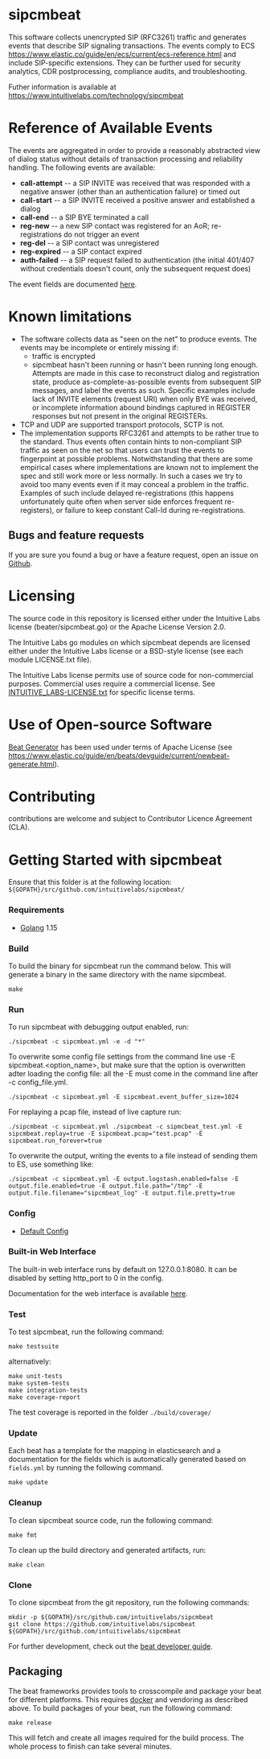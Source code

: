 # sipcmbeat

This software collects unencrypted SIP (RFC3261) traffic and generates events
that describe SIP signaling transactions. The events comply to ECS
https://www.elastic.co/guide/en/ecs/current/ecs-reference.html and include
SIP-specific extensions. They can be further used for security analytics, CDR
postprocessing, compliance audits, and troubleshooting.

Futher information is available at
https://www.intuitivelabs.com/technology/sipcmbeat


# Reference of Available Events

The events are aggregated in order to provide a reasonably abstracted
view of dialog status without details of transaction processing and
reliability handling. The following events are available:

- **call-attempt** -- a SIP INVITE was received that was responded with
  a negative answer (other than an authentication failure) or timed out
- **call-start** -- a SIP INVITE received a positive answer and 
  established a dialog
- **call-end** -- a SIP BYE terminated a call
- **reg-new** -- a new SIP contact was registered for an AoR; 
  re-registrations do not trigger an event
- **reg-del** -- a SIP contact was unregistered
- **reg-expired** -- a SIP contact expired
- **auth-failed** -- a SIP request failed to authentication
  (the initial 401/407 without credentials doesn't count, only
   the subsequent request does)

The event fields are documented [here](https://github.com/intuitivelabs/sipcmbeat/blob/master/docs/fields.asciidoc#sipcmbeat-fields).

# Known limitations

* The software collects data as "seen on the net" to produce events. 
  The events may be incomplete or entirely missing if:
  - traffic is encrypted
  - sipcmbeat hasn't been running or hasn't been running long enough.
    Attempts are made in this case to reconstruct dialog and registration
    state, produce as-complete-as-possible events from subsequent SIP 
    messages, and label the events as such. Specific examples
    include lack of INVITE elements (request URI) when only BYE 
    was received, or incomplete information abound bindings
    captured in REGISTER responses but not present in the 
    original REGISTERs.
* TCP and UDP are supported transport protocols, SCTP is not.
* The implementation supports RFC3261 and attempts to be rather
  true to the standard. Thus  events often contain hints to
  non-compliant SIP traffic as seen on the net so that users 
  can trust the events to fingerpoint at possible problems. 
  Notwithstanding that there are some empirical cases where 
  implementations are known not to implement the spec and 
  still work more or less normally. In such a cases we try 
  to avoid too many events even if it may conceal a problem 
  in the traffic. Examples of such include delayed 
  re-registrations (this happens unfortunately quite often 
  when server side enforces frequent re-registers), or failure 
  to keep constant Call-Id during re-registrations.


## Bugs and feature requests

If you are sure you found a bug or have a feature request, open an issue on
[Github](https://github.com/intuitivelabs/sipcmbeat/issues).

# Licensing

The source code in this repository is licensed either under the Intuitive Labs license (beater/sipcmbeat.go) or the Apache License Version 2.0.

The Intuitive Labs go modules on which sipcmbeat depends are licensed either
 under the Intuitive Labs license or a BSD-style license (see each module
  LICENSE.txt file).

The Intuitive Labs license permits use of source code for non-commercial
purposes. Commercial uses require a commercial license. See
[INTUITIVE_LABS-LICENSE.txt](./INTUITIVE_LABS-LICENSE.txt) for specific license
terms.


# Use of Open-source Software

[Beat Generator](https://github.com/elastic/beats)
 has been used under terms of Apache License
 (see https://www.elastic.co/guide/en/beats/devguide/current/newbeat-generate.html).

# Contributing

contributions are welcome and subject to Contributor Licence
Agreement (CLA).


# Getting Started with sipcmbeat

Ensure that this folder is at the following location:
`${GOPATH}/src/github.com/intuitivelabs/sipcmbeat/`

### Requirements

* [Golang](https://golang.org/dl/) 1.15

### Build

To build the binary for sipcmbeat run the command below. This will generate a
binary in the same directory with the name sipcmbeat.

```
make
```


### Run

To run sipcmbeat with debugging output enabled, run:

```
./sipcmbeat -c sipcmbeat.yml -e -d "*"
```

To overwrite some config file settings from the command line use
 -E sipcmbeat.\<option\_name\>, but make sure that the option is overwritten
 adter loading the config file: all the -E must come in the command line
 after -c config_file.yml.

```
./sipcmbeat -c sipcmbeat.yml -E sipcmbeat.event_buffer_size=1024
```

For replaying a pcap file, instead of live capture run:

```
./sipcmbeat -c sipcmbeat.yml ./sipcmbeat -c sipmcbeat_test.yml -E sipcmbeat.replay=true -E sipcmbeat.pcap="test.pcap" -E sipcmbeat.run_forever=true
```

To overwrite the output, writing the events to a file instead of sending
 them to ES, use something like:

```
./sipcmbeat -c sipcmbeat.yml -E output.logstash.enabled=false -E output.file.enabled=true -E output.file.path="/tmp" -E output.file.filename="sipcmbeat_log" -E output.file.pretty=true
```

### Config

* [Default Config](https://raw.githubusercontent.com/intuitivelabs/sipcmbeat/master/_meta/config/beat.reference.yml.tmpl)

### Built-in Web Interface

The built-in web interface runs by default on 127.0.0.1:8080. It can be
 disabled by setting  http\_port to 0 in the config.

Documentation for the web interface is available [here](https://github.com/intuitivelabs/sipcallmon/tree/master/cmd/sipcm#http-url-paths).

### Test

To test sipcmbeat, run the following command:

```
make testsuite
```

alternatively:
```
make unit-tests
make system-tests
make integration-tests
make coverage-report
```

The test coverage is reported in the folder `./build/coverage/`

### Update

Each beat has a template for the mapping in elasticsearch and a documentation for the fields
which is automatically generated based on `fields.yml` by running the following command.

```
make update
```


### Cleanup

To clean  sipcmbeat source code, run the following command:

```
make fmt
```

To clean up the build directory and generated artifacts, run:

```
make clean
```


### Clone

To clone sipcmbeat from the git repository, run the following commands:

```
mkdir -p ${GOPATH}/src/github.com/intuitivelabs/sipcmbeat
git clone https://github.com/intuitivelabs/sipcmbeat ${GOPATH}/src/github.com/intuitivelabs/sipcmbeat
```


For further development, check out the [beat developer guide](https://www.elastic.co/guide/en/beats/libbeat/current/new-beat.html).


## Packaging

The beat frameworks provides tools to crosscompile and package your beat for different platforms. This requires [docker](https://www.docker.com/) and vendoring as described above. To build packages of your beat, run the following command:

```
make release
```

This will fetch and create all images required for the build process. The whole process to finish can take several minutes.
